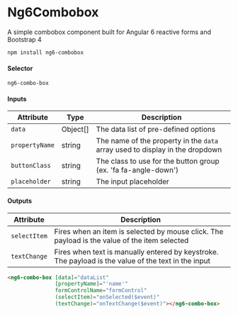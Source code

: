 # Ng6Combobox

A simple combobox component built for Angular 6 reactive forms and Bootstrap 4

`npm install ng6-combobox`

#### Selector
`ng6-combo-box`

#### Inputs

| Attribute      | Type          | Description                                                                  |
| -------------- | ------------- | ---------------------------------------------------------------------------- |
| `data`         | Object[]      | The data list of pre-defined options                                         |
| `propertyName` | string        | The name of the property in the `data` array used to display in the dropdown |
| `buttonClass`  | string        | The class to use for the button group (ex. 'fa fa-angle-down')               |
| `placeholder`  | string        | The input placeholder                                                        |

#### Outputs

| Attribute      | Description                                                                                         |
| -------------- | --------------------------------------------------------------------------------------------------- |
| `selectItem`   | Fires when an item is selected by mouse click. The payload is the value of the item selected        |
| `textChange`   | Fires when text is manually entered by keystroke. The payload is the value of the text in the input |

```html
<ng6-combo-box [data]="dataList"
               [propertyName]="'name'"
               formControlName="formControl"
               (selectItem)="onSelected($event)"
               (textChange)="onTextChange($event)"></ng6-combo-box>
```
